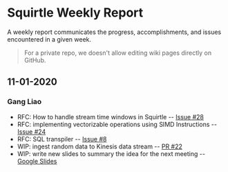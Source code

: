 # Squirtle Weekly Report

A weekly report communicates the progress, accomplishments, and issues encountered in a given week.
> For a private repo, we doesn't allow editing wiki pages directly on GitHub.

## 11-01-2020

### Gang Liao

- RFC: How to handle stream time windows in Squirtle -- [Issue #28](https://github.com/DSLAM-UMD/Squirtle/issues/28)
- RFC: implementing vectorizable operations using SIMD Instructions -- [Issue #24](https://github.com/DSLAM-UMD/Squirtle/issues/24)
- RFC: SQL transpiler -- [Issue #8](https://github.com/DSLAM-UMD/Squirtle/issues/8)
- WIP: ingest random data to Kinesis data stream -- [PR #22](https://github.com/DSLAM-UMD/Squirtle/pull/22)
- WIP: write new slides to summary the idea for the next meeting -- [Google Slides](https://docs.google.com/presentation/d/1x3bm2M3YO_eKe-V7m33RBM2OWn3AUOlbmNiCa0QkeJI/edit?usp=sharing)
